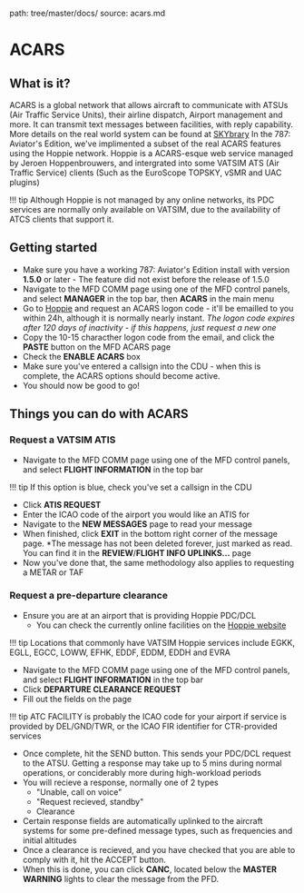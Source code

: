 path: tree/master/docs/
source: acars.md

# ACARS
## What is it?
ACARS is a global network that allows aircraft to communicate with ATSUs (Air Traffic Service Units), their airline dispatch, Airport management and more. It can transmit text messages between facilities, with reply capability. More details on the real world system can be found at [SKYbrary](https://www.skybrary.aero/index.php/Aircraft_Communications,_Addressing_and_Reporting_System)
In the 787: Aviator's Edition, we've implimented a subset of the real ACARS features using the Hoppie network. Hoppie is a ACARS-esque web service managed by Jeroen Hoppenbrouwers, and intergrated into some VATSIM ATS (Air Traffic Service) clients (Such as the EuroScope TOPSKY, vSMR and UAC plugins)

!!! tip
    Although Hoppie is not managed by any online networks, its PDC services are normally only available on VATSIM, due to the availability of ATCS clients that support it.


## Getting started
* Make sure you have a working 787: Aviator's Edition install with version **1.5.0** or later - The feature did not exist before the release of 1.5.0
* Navigate to the MFD COMM page using one of the MFD control panels, and select **MANAGER** in the top bar, then **ACARS** in the main menu
* Go to [Hoppie](https://www.hoppie.nl/acars/system/register.html) and request an ACARS logon code - it'll be emailled to you within 24h, although it is normally nearly instant. *The logon code expires after 120 days of inactivity - if this happens, just request a new one*
* Copy the 10-15 characther logon code from the email, and click the **PASTE** button on the MFD ACARS page
* Check the **ENABLE ACARS** box 
* Make sure you've entered a callsign into the CDU - when this is complete, the ACARS options should become active.
* You should now be good to go!

## Things you can do with ACARS
### Request a VATSIM ATIS
- Navigate to the MFD COMM page using one of the MFD control panels, and select **FLIGHT INFORMATION** in the top bar

!!! tip
    If this option is blue, check you've set a callsign in the CDU

- Click **ATIS REQUEST**
- Enter the ICAO code of the airport you would like an ATIS for
- Navigate to the **NEW MESSAGES** page to read your message
- When finished, click **EXIT** in the bottom right corner of the message page. *The message has not been deleted forever, just marked as read. You can find it in the **REVIEW**/**FLIGHT INFO UPLINKS...** page
- Now you've done that, the same methodology also applies to requesting a METAR or TAF

### Request a pre-departure clearance 
- Ensure you are at an airport that is providing Hoppie PDC/DCL
    - You can check the currently online facilities on the [Hoppie website](https://www.hoppie.nl/acars/system/log.html)

!!! tip
    Locations that commonly have VATSIM Hoppie services include EGKK, EGLL, EGCC, LOWW, EFHK, EDDF, EDDM, EDDH and EVRA

- Navigate to the MFD COMM page using one of the MFD control panels, and select **FLIGHT INFORMATION** in the top bar
- Click **DEPARTURE CLEARANCE REQUEST**
- Fill out the fields on the page

!!! tip
    ATC FACILITY is probably the ICAO code for your airport if service is provided by DEL/GND/TWR, or the ICAO FIR identifier for CTR-provided services

- Once complete, hit the SEND button. This sends your PDC/DCL request to the ATSU. Getting a response may take up to 5 mins during normal operations, or conciderably more during high-workload periods
- You will recieve a response, normally one of 2 types
    - "Unable, call on voice"
    - "Request recieved, standby"
    - Clearance
- Certain response fields are automatically uplinked to the aircraft systems for some pre-defined message types, such as frequencies and initial altitudes
- Once a clearance is recieved, and you have checked that you are able to comply with it, hit the ACCEPT button.
- When this is done, you can click **CANC**, located below the **MASTER WARNING** lights to clear the message from the PFD.